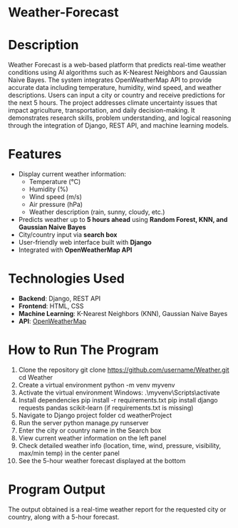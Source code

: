 # Weather-Forecast

# Description

Weather Forecast is a web-based platform that predicts real-time weather conditions using AI algorithms such as K-Nearest Neighbors and Gaussian Naive Bayes. The system integrates OpenWeatherMap API to provide accurate data including temperature, humidity, wind speed, and weather descriptions. Users can input a city or country and receive predictions for the next 5 hours. The project addresses climate uncertainty issues that impact agriculture, transportation, and daily decision-making. It demonstrates research skills, problem understanding, and logical reasoning through the integration of Django, REST API, and machine learning models.

# Features

- Display current weather information:
  - Temperature (°C)  
  - Humidity (%)  
  - Wind speed (m/s)  
  - Air pressure (hPa)  
  - Weather description (rain, sunny, cloudy, etc.)
- Predicts weather up to **5 hours ahead** using **Random Forest, KNN, and Gaussian Naive Bayes**
- City/country input via **search box**
- User-friendly web interface built with **Django**
- Integrated with **OpenWeatherMap API**

# Technologies Used

- **Backend**: Django, REST API  
- **Frontend**: HTML, CSS  
- **Machine Learning**: K-Nearest Neighbors (KNN), Gaussian Naive Bayes  
- **API**: [OpenWeatherMap](https://openweathermap.org/api)

# How to Run The Program

1. Clone the repository
git clone https://github.com/username/Weather.git
cd Weather
2. Create a virtual environment
python -m venv myvenv
3. Activate the virtual environment
Windows:
.\myvenv\Scripts\activate
4. Install dependencies
pip install -r requirements.txt
pip install django requests pandas scikit-learn (if requirements.txt is missing)
5. Navigate to Django project folder
cd weatherProject
6. Run the server
python manage.py runserver
7. Enter the city or country name in the Search box
8. View current weather information on the left panel
9. Check detailed weather info (location, time, wind, pressure, visibility, max/min temp) in the center panel
10. See the 5-hour weather forecast displayed at the bottom

# Program Output

The output obtained is a real-time weather report for the requested city or country, along with a 5-hour forecast.

